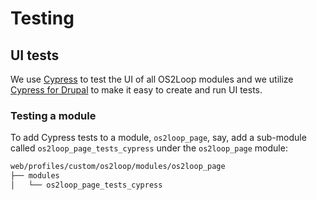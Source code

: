# Testing

## UI tests

We use [Cypress](https://www.cypress.io/) to test the UI of all OS2Loop modules
and we utilize [Cypress for
Drupal](https://github.com/AmazeeLabs/cypress/blob/8.x-1.x/README.md) to make it
easy to create and run UI tests.

### Testing a module

To add Cypress tests to a module, `os2loop_page`, say, add a sub-module called
`os2loop_page_tests_cypress` under the `os2loop_page` module:

```sh
web/profiles/custom/os2loop/modules/os2loop_page
├── modules
│   └── os2loop_page_tests_cypress
```
